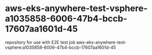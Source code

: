 # aws-eks-anywhere-test-vsphere-a1035858-6006-47b4-bccb-17607aa1601d-45
repository for use with E2E test job aws-eks-anywhere-test-vsphere:a1035858-6006-47b4-bccb-17607aa1601d-45
